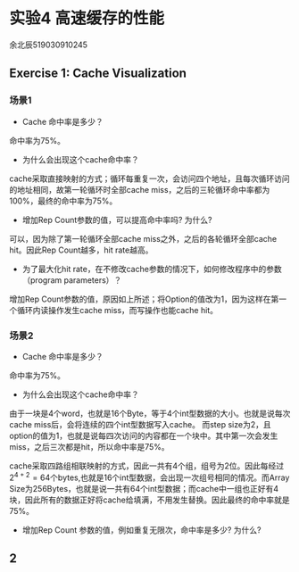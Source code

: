 # 实验4 高速缓存的性能
余北辰519030910245

## Exercise 1: Cache Visualization

### 场景1

* Cache 命中率是多少？

命中率为75%。



* 为什么会出现这个cache命中率？

cache采取直接映射的方式；循环每重复一次，会访问四个地址，且每次循环访问的地址相同，故第一轮循环时全部cache miss，之后的三轮循环命中率都为100%，最终的命中率为75%。



* 增加Rep Count参数的值，可以提高命中率吗? 为什么?

可以，因为除了第一轮循环全部cache miss之外，之后的各轮循环全部cache hit。因此Rep Count越多，hit rate越高。



* 为了最大化hit rate，在不修改cache参数的情况下，如何修改程序中的参数（program parameters）？

增加Rep Count参数的值，原因如上所述；将Option的值改为1，因为这样在第一个循环内读操作发生cache miss，而写操作也能cache hit。



### 场景2

* Cache 命中率是多少？

命中率为75%。



* 为什么会出现这个cache命中率？

由于一块是4个word，也就是16个Byte，等于4个int型数据的大小。也就是说每次cache miss后，会将连续的四个int型数据写入cache。 而step size为2，且option的值为1，也就是说每四次访问的内容都在一个块中。其中第一次会发生miss，之后三次都是hit，所以命中率是75%。



cache采取四路组相联映射的方式，因此一共有4个组，组号为2位。因此每经过$2^{4+2}=64$个bytes,也就是16个int型数据，会出现一次组号相同的情况。而Array Size为256Bytes，也就是说一共有64个int型数据；而cache中一组也正好有4块，因此所有的数据正好将cache给填满，不用发生替换。因此最终的命中率就是75%。



* 增加Rep Count 参数的值，例如重复无限次，命中率是多少? 为什么?



## 2


